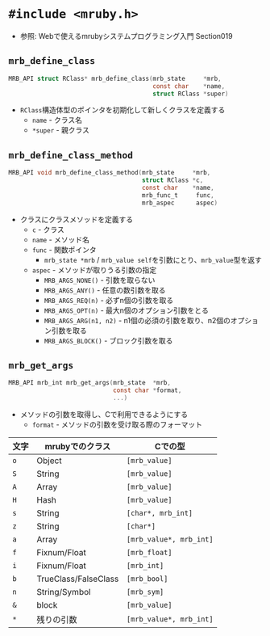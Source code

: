 # `#include <mruby.h>`
- 参照: Webで使えるmrubyシステムプログラミング入門 Section019

## `mrb_define_class`
```c
MRB_API struct RClass* mrb_define_class(mrb_state     *mrb,
                                        const char    *name,
                                        struct RClass *super)
```
- `RClass`構造体型のポインタを初期化して新しくクラスを定義する
  - `name` - クラス名
  - `*super` - 親クラス

## `mrb_define_class_method`
```c
MRB_API void mrb_define_class_method(mrb_state     *mrb,
                                     struct RClass *c,
                                     const char    *name,
                                     mrb_func_t     func,
                                     mrb_aspec      aspec)
```
- クラスにクラスメソッドを定義する
  - `c` - クラス
  - `name` - メソッド名
  - `func` - 関数ポインタ
    - `mrb_state *mrb` / `mrb_value self`を引数にとり、`mrb_value`型を返す
  - `aspec` - メソッドが取りうる引数の指定
    - `MRB_ARGS_NONE()` - 引数を取らない
    - `MRB_ARGS_ANY()` - 任意の数引数を取る
    - `MRB_ARGS_REQ(n)` - 必ずn個の引数を取る
    - `MRB_ARGS_OPT(n)` - 最大n個のオプション引数をとる
    - `MRB_ARGS_ARG(n1, n2)` - n1個の必須の引数を取り、n2個のオプション引数を取る
    - `MRB_ARGS_BLOCK()` - ブロック引数を取る

## `mrb_get_args`
```c
MRB_API mrb_int mrb_get_args(mrb_state  *mrb,
                             const char *format,
                             ...)
```
- メソッドの引数を取得し、Cで利用できるようにする
  - `format` - メソッドの引数を受け取る際のフォーマット

| 文字 | mrubyでのクラス      | Cでの型                 |
| -    | -                    | -                       |
| `o`  | Object               | `[mrb_value]`           |
| `S`  | String               | `[mrb_value]`           |
| `A`  | Array                | `[mrb_value]`           |
| `H`  | Hash                 | `[mrb_value]`           |
| `s`  | String               | `[char*, mrb_int]`      |
| `z`  | String               | `[char*]`               |
| `a`  | Array                | `[mrb_value*, mrb_int]` |
| `f`  | Fixnum/Float         | `[mrb_float]`           |
| `i`  | Fixnum/Float         | `[mrb_int]`             |
| `b`  | TrueClass/FalseClass | `[mrb_bool]`            |
| `n`  | String/Symbol        | `[mrb_sym]`             |
| `&`  | block                | `[mrb_value]`           |
| `*`  | 残りの引数           | `[mrb_value*, mrb_int]` |
